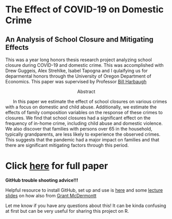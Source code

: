 # The Effect of COVID-19 on Domestic Crime
## An Analysis of School Closure and Mitigating Effects

This was a year long honors thesis research project analyzing school closure during COVID-19 and domestic crime. This was accomplished with Drew Guggeis, Alex Strehlke, Isabel Tapogna and I qulaifying us for deparmental honors through the University of Oregon Department of Economics. This paper was supervised by Professor [Bill Harbaugh](https://harbaugh.uoregon.edu/) 


<p align="center">
    Abstract
</p>

&nbsp;&nbsp;&nbsp;&nbsp;&nbsp;&nbsp;In this paper we estimate the effect of school closures on various crimes with a focus on domestic and child abuse. Additionally, we estimate the effects of family composition variables on the response of these crimes to closures. We find that school closures had a significant effect on the frequency of in-home crime, including child abuse and domestic violence. We also discover that families with persons over 65 in the household, typically grandparents, are less likely to experience the observed crimes. This suggests that the pandemic had a major impact on families and that there are significant mitigating factors through this period.

# Click [here](https://github.com/cyrustadjiki/Crime-Project/blob/main/final_document.pdf) for full paper

**GitHub trouble shooting advice!!!**

Helpful resource to install GitHub, set up and use is [here](https://happygitwithr.com/install-git.html) and some [lecture slides](https://raw.githack.com/uo-ec607/lectures/master/02-git/02-Git.html#1) on how also from [Grant McDermontt](https://grantmcdermott.com/)

Let me know if you have any questions about this! It can be kinda confusing at first but can be very useful for sharing this project on R.

